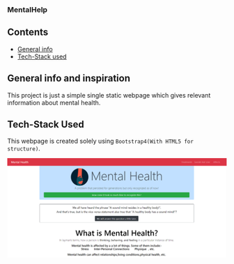 ### MentalHelp
## Contents
* [General info](#general-info)
* [Tech-Stack used](#technologies)

## General info and inspiration
This project is just a simple single static webpage which gives relevant information about mental health.

## Tech-Stack Used
This webpage is created solely using `Bootstrap4(With HTML5 for structure)`.

![alt text](https://github.com/yash722/MentalHelp/blob/main/Screenshot%20(479).png)
